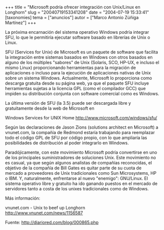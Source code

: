 +++
title = "Microsoft podría ofrecer integración con Unix/Linux en Longhorn"
slug = "20040719153341208"
date = "2004-07-19 15:33:41"
[taxonomies]
tema = ["anuncios"]
autor = ["Marco Antonio Zúñiga Martínez"]
+++

La próxima encarnación del sistema operativo Windows podría integrar
SFU, lo que le permitiría ejecutar software basado en librerías de Unix
o Linux.

<!-- more -->
SFU (Services for Unix) de Microsoft es un paquete de software que
facilita la integración entre sistemas basados en Windows con otros
basados en alguno de los múltiples &quot;sabores&quot; de Unix (Solaris,
SCO, HP-UX, e incluso el mismo Linux) proporcionando herramientas para
la migración de aplicaciones o incluso para la ejecución de aplicaciones
nativas de Unix sobre un sistema Windows. Actualmente, Microsoft lo
proporciona como descarga gratuita desde su página web, ya que el
paquete SFU incluye herramientas sujetas a la licencia GPL (como el
compilador GCC) que impiden su distribución conjunta con software
comercial como es Windows.

La última versión de SFU (la 3.5) puede ser descargada libre y
gratuitamente desde la web de Microsoft en

Windows Services for UNIX Home http://www.microsoft.com/windows/sfu/

Según las declaraciones de Jason Zions (solutions architect en
Microsoft) a vnunet.com, la compañía de Redmond estaría trabajando para
reemplazar todo el código GPL de SFU por código propio, con lo que
ampliaría las posibilidades de distribución al poder integrarlo en
Windows.

Paradójicamente, con este movimiento Microsoft podría convertirse en uno
de los principales suministradores de soluciones Unix. Este movimiento
no es casual, ya que según algunos analistas de compañías reconocidas,
el objetivo de la compañía de Bill Gates es quitar parte de su cuota de
mercado a proveedores de Unix tradicionales como Sun Microsystems, HP o
IBM. Y, naturalmente, enfrentarse al nuevo &quot;enemigo&quot;:
GNU/Linux. El sistema operativo libre y gratuito ha ido ganando puestos
en el mercado de servidores tanto a costa de los unixes tradicionales
como de Windows.

Más información:

vnunet.com - Unix to beef up Longhorn http://www.vnunet.com/news/1156587

Fuente: http://diariored.com/blog/000865.php

